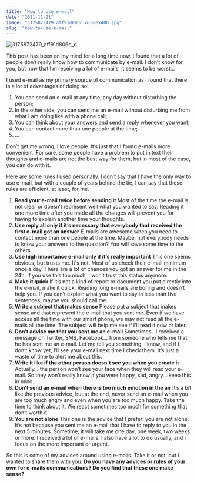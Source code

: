 ```yaml
---
title: "How to use e-mail"
date: "2011-11-21"
image: "3175872479_aff91d806c_o-580x400.jpg"
slug: "how-to-use-e-mail"
---
```


![](images/3175872479_aff91d806c_o-580x400.jpg "3175872479_aff91d806c_o")

This post has been on my mind for a long time now. I found that a lot of people don’t really know how to communicate by e-mail. I don’t know for you, but now that I’m receiving a lot of e-mails, it seems to be worst…

I used e-mail as my primary source of communication as I found that there is a lot of advantages of doing so:

1. You can send an e-mail at any time, any day without disturbing the person;
2. In the other side, you can send me an e-mail without disturbing me from what I am doing like with a phone call;
3. You can think about your answers and send a reply whenever you want;
4. You can contact more than one people at the time;
5. …

Don’t get me wrong, I love people. It’s just that I found e-mails more convenient. For sure, some people have a problem to put in text their thoughts and e-mails are not the best way for them, but in most of the case, you can do with it.

Here are some rules I used personally. I don’t say that I have the only way to use e-mail, but with a couple of years behind the tie, I can say that these rules are efficient, at least, for me.

1. **Read your e-mail twice before sending it** Most of the time the e-mail is not clear or doesn’t represent well what you wanted to say. Reading it one more time after you made all the changes will prevent you for having to explain another time your thoughts.
2. **Use reply all only if it’s necessary that everybody that received the first e-mail got an answer** E-mails are awesome when you need to contact more than one people at the time. Maybe, not everybody needs to know your answers to the question? You will save some time to the others.
3. **Use high importance e-mail only if it’s really important** This one seems obvious, but trusts me. It's not. Most of us check their e-mail minimum once a day. There are a lot of chances you got an answer for me in the 24h. If you use this too much, I won’t trust this status anymore.
4. **Make it quick** If it’s not a kind of report or document you put directly into the e-mail, make it quick. Reading long e-mails are boring and doesn’t help you. If you can’t explain what you want to say in less than five sentences, maybe you should call me.
5. **Write a subject that makes sense** Please put a subject that makes sense and that represent the e-mail that you sent me. Even if we have access all the time with our smart phone, we may not read all the e-mails all the time. The subject will help me see if I’ll read it now or later.
6. **Don’t advise me that you sent me an e-mail** Sometimes,  I received a message on Twitter, SMS, Facebook… from someone who tells me that he has sent me an e-mail. Let me tell you something, I know, and if I don’t know yet, I’ll see your e-mail next time I check them. It’s just a waste of time to alert me about this.
7. **Write it like if the other person doesn't see you when you create it** Actually… the person won’t see your face when they will read your e-mail. So they won’t really know if you were happy, sad, angry… keep this in mind.
8. **Don’t send an e-mail when there is too much emotion in the air** It’s a bit like the previous advice, but at the end, never send an e-mail when you are too much angry and even when you are too much happy. Take the time to think about it. We react sometimes too much for something that don’t worth it.
9. **You are not alone** This one is the advice that I prefer: you are not alone. It’s not because you sent me an e-mail that I have to reply to you in the next 5 minutes. Sometime, it will take me one day, one week, two weeks or more. I received a lot of e-mails. I also have a lot to do usually, and I focus on the more important or urgent.

So this is some of my advices around using e-mails. Take it or not, but I wanted to share them with you. **Do you have any advices or rules of your own for e-mails communications? Do you find that these one make sense?**
